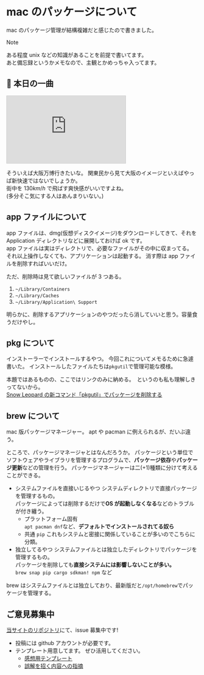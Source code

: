 # mac のパッケージについて

mac のパッケージ管理が結構複雑だと感じたので書きました。

> [!NOTE]
> ある程度 unix などの知識があることを前提で書いてます。  
> あと備忘録というかメモなので、主観とかめっちゃ入ってます。

## 🎵 本日の一曲

<iframe width="312" height="176" src="https://ext.nicovideo.jp/thumb/sm45017533" scrolling="no" style="border:solid 1px #ccc;" frameborder="0"><a href="https://www.nicovideo.jp/watch/sm45017533">『 MYA◎KU  』歌唱:初音ミク/ 製作:ユゥレイの怪奇譚</a></iframe>

そういえば大阪万博行きたいな。 関東民から見て大阪のイメージといえばやっぱ新快速ではないでしょうか。  
街中を $130km/h$ で飛ばす爽快感がいいですよね。  
(多分そこ気にする人はあんまりいない。)

## app ファイルについて

app ファイルは、dmg(仮想ディスクイメージ)をダウンロードしてきて、それを Application ディレクトリなどに展開しておけば ok です。  
app ファイルは実はディレクトリで、必要なファイルがその中に収まってる。  
それ以上操作しなくても、アプリケーションは起動する。 消す際は app ファイルを削除すればいいだけ。

ただ、削除時は見て欲しいファイルが 3 つある。

1. `~/Library/Containers`
1. `~/Library/Caches`
1. `~/Library/Application\ Support`

明らかに、削除するアプリケーションのやつだったら消していいと思う。容量食うだけやし。

## pkg について

インストーラーでインストールするやつ。 今回これについてメモるために急遽書いた。
インストールしたファイルたちは`pkgutil`で管理可能な模様。

本題ではあるものの、ここではリンクのみに納める。　というのも私も理解しきってないから。  
[Snow Leopard の新コマンド「pkgutil」でパッケージを削除する ](https://www.next-season.net/mac/124/)

## brew について

mac 版パッケージマネージャー。 apt や pacman に例えられるが、だいぶ違う。

ところで、パッケージマネージャとはなんだろうか。 パッケージという単位でソフトウェアやライブラリを管理するプログラムで、**パッケージ依存**や**パッケージ更新**などの管理を行う。
パッケージマネージャーは二(+1)種類に分けて考えることができる。

- システムファイルを直接いじるやつ
  システムディレクトリで直接パッケージを管理するもの。  
  パッケージによっては削除するだけで**OS が起動しなくなる**などのトラブルが付き纏う。
  - プラットフォーム固有  
    `apt pacman dnf`など、**デフォルトでインストールされてる奴ら**
  - 共通
    `pip` これもシステムと密接に関係していることが多いのでこちらに分類。
- 独立してるやつ
  システムファイルとは独立したディレクトリでパッケージを管理するもの。  
  パッケージを削除しても**直接システムには影響しないことが多い。**  
  `brew snap pip cargo sdkman! npm` など

brew はシステムファイルとは独立しており、最新版だと`/opt/homebrew`でパッケージを管理する。

## ご意見募集中

[当サイトのリポジトリ](https://github.com/tam1192/notepad.md/issues)にて、issue 募集中です!

- 投稿には github アカウントが必要です。
- テンプレート用意してます。 ぜひ活用してください。
  - [感想用テンプレート](https://github.com/tam1192/tam1192/issues/new?template=感想-コメント.md)
  - [誤解を招く内容への指摘](https://github.com/tam1192/tam1192/issues/new?template=誤解を招く内容への指摘.md)
